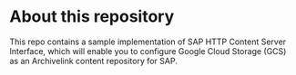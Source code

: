 # About this repository

This repo contains a sample implementation of SAP HTTP Content Server Interface, which will enable you to configure Google Cloud Storage (GCS) as an Archivelink content repository for SAP. 
